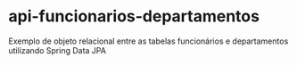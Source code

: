 # api-funcionarios-departamentos
Exemplo de objeto relacional entre as tabelas funcionários e departamentos utilizando Spring Data JPA
